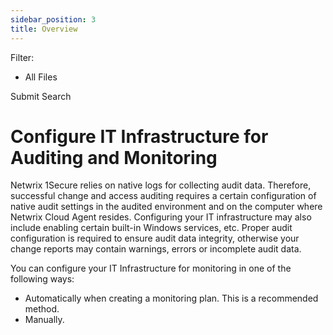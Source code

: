 ```yaml
---
sidebar_position: 3
title: Overview
---
```


Filter: 

* All Files

Submit Search

# Configure IT Infrastructure for Auditing and Monitoring

Netwrix 1Secure relies on native logs for collecting audit data. Therefore, successful change and access auditing requires a certain configuration of native audit settings in the audited environment and on the computer where Netwrix Cloud Agent resides. Configuring your IT infrastructure may also include enabling certain built-in Windows services, etc. Proper audit configuration is required to ensure audit data integrity, otherwise your change reports may contain warnings, errors or incomplete audit data.

You can configure your IT Infrastructure for monitoring in one of the following ways:

* Automatically when creating a monitoring plan. This is a recommended method.
* Manually.